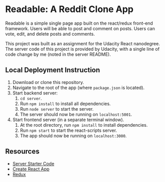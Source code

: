 # Readable: A Reddit Clone App

Readable is a simple single page app built on the react/redux front-end framework. Users will be able to post and comment on posts. Users can vote, edit, and delete posts and comments.

This project was built as an assignment for the Udacity React nanodegree.
The server code of this project is provided by Udacity, with a single line of code change by me (noted in the server README).

## Local Deployment Instruction
1. Download or clone this repository.
2. Navigate to the root of the app (where `package.json` is located).
3. Start backend server:
    1. `cd server`.
    2. Run `npm install` to install all dependencies.
    3. Run `node server` to start the server.
    4. The server should now be running on `localhost:5001`.
4. Start frontend server (in a separate terminal window).
    1. At the root directory, run `npm install` to install dependencies.
    2. Run `npm start` to start the react-scripts server.
    3. The app should now be running on `localhost:3000`.

## Resources
- [Server Starter Code](https://github.com/udacity/reactnd-project-readable-starter)
- [Create React App](https://github.com/facebookincubator/create-react-app)
- [Redux](http://redux.js.org/)